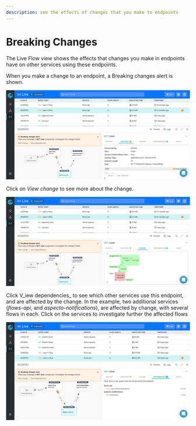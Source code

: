```yaml
---
description: see the effects of changes that you make to endpoints
---
```


# Breaking Changes

The Live Flow view shows the effects that changes you make in endpoints have on other services using these endpoints.

When you make a change to an endpoint, a Breaking changes alert is shown.

![](../../.gitbook/assets/whatsapp-image-2020-11-08-at-15.40.44-breakingchanges.jpeg)

Click on _View change_ to see more about the change.

![](../../.gitbook/assets/whatsapp-image-2020-11-08-at-15.40.44-breakingchanges-2.jpeg)

Click V_iew dependencies_ to see which other services use this endpoint, and are affected by the change. In the example, two additional services \(_flows-api_, and _aspecto-notifications_\), are affected by change, with several flows in each. Click on the services to investigate further the affected flows

![](../../.gitbook/assets/whatsapp-image-2020-11-12-at-15.13.27-dependencies-3.jpeg)

